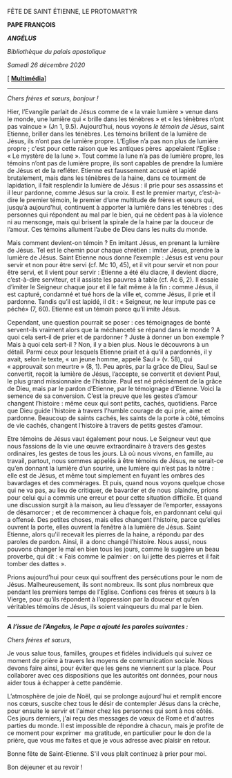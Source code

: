 FÊTE DE SAINT ÉTIENNE, LE PROTOMARTYR

**PAPE FRANÇOIS**

***ANGÉLUS***

*Bibliothèque du palais apostolique*

*Samedi 26 décembre 2020*

[ **[Multimédia](http://w2.vatican.va/content/francesco/fr/events/event.dir.html/content/vaticanevents/fr/2020/12/26/angelus.html)**]

* * *

*Chers frères et sœurs, bonjour !*

Hier, l’Evangile parlait de Jésus comme de « la vraie lumière » venue dans le monde, une lumière qui « brille dans les ténèbres » et « les ténèbres n’ont pas vaincue » (Jn 1, 9.5). Aujourd’hui, nous voyons *le témoin de Jésus*, saint Etienne, briller dans les ténèbres. Les témoins brillent de la lumière de Jésus, ils n’ont pas de lumière propre. L’Eglise n’a pas non plus de lumière propre ; c'est pour cette raison que les antiques pères  appelaient l’Eglise : « Le mystère de la lune ». Tout comme la lune n’a pas de lumière propre, les témoins n’ont pas de lumière propre, ils sont capables de prendre la lumière de Jésus et de la refléter. Etienne est faussement accusé et lapidé brutalement, mais dans les ténèbres de la haine, dans ce tourment de lapidation, il fait resplendir la lumière de Jésus : il prie pour ses assassins et il leur pardonne, comme Jésus sur la croix. Il est le premier martyr, c’est-à-dire le premier témoin, le premier d’une multitude de frères et sœurs qui, jusqu’à aujourd’hui, continuent à apporter la lumière dans les ténèbres : des personnes qui répondent au mal par le bien, qui ne cèdent pas à la violence ni au mensonge, mais qui brisent la spirale de la haine par la douceur de l’amour. Ces témoins allument l’aube de Dieu dans les nuits du monde.

Mais comment devient-on témoin ? En imitant Jésus, en prenant la lumière de Jésus. Tel est le chemin pour chaque chrétien : imiter Jésus, prendre la lumière de Jésus. Saint Etienne nous donne l’exemple : Jésus est venu pour servir et non pour être servi (cf. Mc 10, 45), et il vit pour servir et non pour être servi, et il vient pour servir : Etienne a été élu diacre, il devient diacre, c’est-à-dire serviteur, et il assiste les pauvres à table (cf. Ac 6, 2). Il essaie d’imiter le Seigneur chaque jour et il le fait même à la fin : comme Jésus, il est capturé, condamné et tué hors de la ville et, comme Jésus, il prie et il pardonne. Tandis qu’il est lapidé, il dit : « Seigneur, ne leur impute pas ce péché» (7, 60). Etienne est un témoin parce qu’il imite Jésus.

Cependant, une question pourrait se poser : ces témoignages de bonté servent-ils vraiment alors que la méchanceté se répand dans le monde ? A quoi cela sert-il de prier et de pardonner ? Juste à donner un bon exemple ? Mais à quoi cela sert-il ? Non, il y a bien plus. Nous le découvrons à un détail. Parmi ceux pour lesquels Etienne priait et à qu’il a pardonnés, il y avait, selon le texte, « un jeune homme, appelé Saul » (v. 58), qui « approuvait son meurtre » (8, 1). Peu après, par la grâce de Dieu, Saul se convertit, reçoit la lumière de Jésus, l’accepte, se convertit et devient Paul, le plus grand missionnaire de l’histoire. Paul est né précisément de la grâce de Dieu, mais par le pardon d’Etienne, par le témoignage d’Etienne. Voici la semence de sa conversion. C’est la preuve que les gestes d’amour changent l’histoire : même ceux qui sont petits, cachés, quotidiens. Parce que Dieu guide l’histoire à travers l’humble courage de qui prie, aime et pardonne. Beaucoup de saints cachés, les saints de la porte à côté, témoins de vie cachés, changent l’histoire à travers de petits gestes d’amour.

Etre témoins de Jésus vaut également pour nous. Le Seigneur veut que nous fassions de la vie une œuvre extraordinaire à travers des gestes ordinaires, les gestes de tous les jours. Là où nous vivons, en famille, au travail, partout, nous sommes appelés à être témoins de Jésus, ne serait-ce qu’en donnant la lumière d’un sourire, une lumière qui n’est pas la nôtre : elle est de Jésus, et même tout simplement en fuyant les ombres des bavardages et des commérages. Et puis, quand nous voyons quelque chose qui ne va pas, au lieu de critiquer, de bavarder et de nous  plaindre, prions pour celui qui a commis une erreur et pour cette situation difficile. Et quand une discussion surgit à la maison, au lieu d’essayer de l’emporter, essayons de désamorcer ; et de recommencer à chaque fois, en pardonnant celui qui a offensé. Des petites choses, mais elles changent l’histoire, parce qu’elles ouvrent la porte, elles ouvrent la fenêtre à la lumière de Jésus. Saint Etienne, alors qu'il recevait les pierres de la haine, a répondu par des paroles de pardon. Ainsi, il  a donc changé l’histoire. Nous aussi, nous pouvons changer le mal en bien tous les jours, comme le suggère un beau proverbe, qui dit : « Fais comme le palmier : on lui jette des pierres et il fait tomber des dattes ».

Prions aujourd’hui pour ceux qui souffrent des persécutions pour le nom de Jésus. Malheureusement, ils sont nombreux. Ils sont plus nombreux que pendant les premiers temps de l’Eglise. Confions ces frères et sœurs à la Vierge, pour qu’ils répondent à l’oppression par la douceur et qu’en véritables témoins de Jésus, ils soient vainqueurs du mal par le bien.

* * *

***A l’issue de l’Angelus, le Pape a ajouté les paroles suivantes :***

*Chers frères et sœurs*,

Je vous salue tous, familles, groupes et fidèles individuels qui suivez ce moment de prière à travers les moyens de communication sociale. Nous devons faire ainsi, pour éviter que les gens ne viennent sur la place. Pour collaborer avec ces dispositions que les autorités ont données, pour nous aider tous à échapper à cette pandémie.

L’atmosphère de joie de Noël, qui se prolonge aujourd'hui et remplit encore nos cœurs, suscite chez tous le désir de contempler Jésus dans la crèche, pour ensuite le servir et l'aimer chez les personnes qui sont à nos côtés. Ces jours derniers, j'ai reçu des messages de vœux de Rome et d'autres parties du monde. Il est impossible de répondre à chacun, mais je profite de ce moment pour exprimer  ma gratitude, en particulier pour le don de la prière, que vous me faites et que je vous adresse avec plaisir en retour.

Bonne fête de Saint-Etienne. S'il vous plaît continuez à prier pour moi.

Bon déjeuner et au revoir !